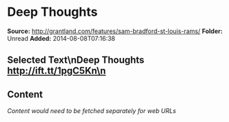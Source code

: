 # Deep Thoughts

**Source:** http://grantland.com/features/sam-bradford-st-louis-rams/
**Folder:** Unread
**Added:** 2014-08-08T07:16:38


## Selected Text\nDeep Thoughts http://ift.tt/1pgC5Kn\n

## Content
*Content would need to be fetched separately for web URLs*
